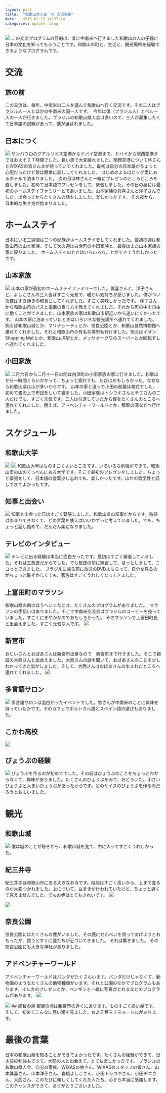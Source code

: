 ```yaml
---
layout: post
title:  "和歌山県人会　の 交流実験"
date:   2016-02-27 14:37:44
categories: update, blog
---
```


<img src="{{ site.baseurl }}/images/wakayama/header.JPG" class="fit image">
この交流プログラムの目的は、昔に中南米へ行きました和歌山の人の子孫に日本の文化を知ってもらうことです。和歌山の町と、生活と、観光場所を経験できるようなプログラムです。

# 交流

## 旅の前
この交流は、毎年、中南米の二人を選んで和歌山へ行く交流です。その二人はブラジル人一人とほかの中南米の国一人です。　今年は僕（ブラジル人）とペルー人の一人が行きました。ブラジルの和歌山県人会は多いので、三人が募集したくて日本語の試験があって、僕が選ばれました。

## 日本につく
<img src="{{ site.baseurl }}/images/wakayama/01.jpg" class="image small right">
サンパウロのグアルリオス空港からドバイ空港まで、ドバイから関西空港まではおよそ２７時間でした。長い旅で大変疲れました。関西空港について林さんとWIXASの皆さんまが待っていてくれました。最初は自分の日本語がちょっと心配だったけど皆は簡単に話ししてくれました。
はじめのよるはビッグ愛にあるホテルで泊まりました。
次の日は林さんと一緒にプレゼンのところどころを直しました。初めて日本語でプレゼンをして、緊張しました。その日の昼には最初のホームステイファミリーとであいました。山本家族の眞喜さんと洋子さんでした。出会ってからたくさんの話をしました。楽しかったです。
その夜から、日本的な生き方が始まりました。

# ホームステイ
日本にいる三週間は二つの家族がホームステイをしてくれました。最初の週は和歌山市の山本家族、そして次の週は白浜町の小田家族と、最後はまた山本家族の家に戻りました。
	ホームステイのときはいろいろなことができてうれしかったです。

## 山本家族
<img src="{{ site.baseurl }}/images/wakayama/03.jpg" class="image small right">
山本の家が最初のホームステイファミリーでした。眞喜さんと、洋子さんと、よしこさんの三人皆はすごく元気で、暖かい気持ちが感じました。僕がついた夜はすき焼きの和食にしてくれました。すごく美味しかったです。
洋子さんから和歌山市のバスと電車の乗り方を教えてくれました。それから町の中を自由に動くことができました。山本家族の家は和歌山市駅近いから迷いにくかったです。
山本の家に泊まっていたときはいろいろな観光場所へ連れてくれました。例えば和歌山城とか、マリナシーティとか、奈良公園とか、和歌山自然博物館へ連れてくれました。それと和歌山市の有名な場所も行けました。例えばイオンShopping Mallとか、和歌山JR駅とか、メッサオークワのスーパーとか回転ずしへ連れてくれました。

## 小田家族
<img src="{{ site.baseurl }}/images/wakayama/04.jpg" class="image small right">
二月六日から二月十一日の間は白浜町の小田家族の家に行きました。和歌山から一時間くらいかかって、ちょっと疲れても、たびはおもしろかった。なぜなら和歌山県は山が多いからです。
山本の家と違って小田の部屋は和式でした。初めて畳の上で布団をしいて寝ました。小田家族はトシユキさんとチエさんの二人だけでも、すごく元気です。二人は引退していたから僕をたくさんのところへ連れてくれました。例えば、アドベンチャーワールドとか、那智の滝などへ行けました。

# スケジュール

## 和歌山大学

<img src="{{ site.baseurl }}/images/wakayama/07.jpg" class="image small left">
<img src="{{ site.baseurl }}/images/wakayama/05.jpg" class="image small right">
和歌山大学はものすごくよいところです。いろいろな勉強ができて、和歌山市の山のてっぺんにある大学です。そこで最初のプレゼンをしました。ちょっと緊張をして、日本語の言葉少し忘れても、楽しかったです。ほかの留学性と話しできてよかったです。

## 知事と出会い
<img src="{{ site.baseurl }}/images/wakayama/09.jpg" class="image fit">
知事と出会った日はすごく緊張しました。和歌山県の知事だからです。敬語はあまりできなくて、どの言葉を使えばいいかずっと考えていました。でも、ちょっと話し始めて、だんだん楽になりました。
</div>

## テレビのインタビュー
<img src="{{ site.baseurl }}/images/wakayama/10.jpg" class="image small right">
テレビに出る経験は本当に面白かったです。最初はすごく緊張していました。それは生放送だからでした。でも放送の前に練習して、ほっとしまして、ニコっとできました。
ブラジルに帰る前に放送のDVDよもらって、自分を見るのがちょっと恥ずかしくても、家族はすごくうれしくなってきました。

## 上富田町のマラソン
和歌山県の南のほうへいったとき、たくさんのプログラムがありました。　マラソンの手伝いはありました。そこで中南米交流会はブラジルのコーヒーを売っていました。すごくにぎやかなのでおもしろかった。
そのマラソンで上富田町長と出会えました。すごく元気な人です。
<img src="{{ site.baseurl }}/images/wakayama/11.jpg" class="image small right">

## 新宮市
おじいさんとおばあさんは新宮市出身なので　新宮市まで行きました。そこで親戚の大西さんと出会えました。大西さんの話を聞いて、おばあさんのことを少しわかってきた気がしました。そして、大西さんはおばあさんの生まれたところへ連れてくれました。
<img src="{{ site.baseurl }}/images/wakayama/15.jpg" class="image small right">



## 多言語サロン
<img src="{{ site.baseurl }}/images/wakayama/16.jpg" class="image fit">
多言語サロンは面白かったイベントでした。皆さんが中南米のことに興味を持っていたかです。そのカフェでポルトガル語とスペイン語の遊びもありました。

## こかわ高校
<img src="{{ site.baseurl }}/images/wakayama/17.jpg" class="image fit">

## びょうぶの経験
<img src="{{ site.baseurl }}/images/wakayama/18.jpg" class="image small right">
びょうぶを作るのが初めてでした。その前はびょうぶのことをちょっとわからなくて、興味がありました。たくさんのびょうぶをみて、おどろいた。小さいびょうぶと大きいびょうぶがあったからです。どのサイズのびょうぶを作るのだろうとおもいました。

# 観光

## 和歌山城
<img src="{{ site.baseurl }}/images/wakayama/20.jpg" class="image small right">
僕は城のことが好きから、和歌山城を見て、中に入ってすごくうれしかった。

## 紀三井寺
紀三井寺は和歌山市にある大きなお寺です。階段はすごく高いから、上まで登るのが大変つかれました。上について、豆まきが行われていたけど、ちょっと遅くて見えませんでした。でもお寺はとてもきれいです。
<img src="{{ site.baseurl }}/images/wakayama/21.jpg" class="image small right">

<img src="{{ site.baseurl }}/images/wakayama/23.jpg" class="image smaller right">

## 奈良公園
奈良公園にはたくさんの鹿がいました。その鹿にせんべいを買ってあげようとおもったが、買うとすぐに鹿たちが近づいてきました。
それは驚きました。
その奈良公園にも大きな神社がありました。

## アドベンチャーワールド
アドベンチャーワールドはパンダがたくさんいます。パンダだけじゃなくて、動物園のようなたくさんの動物種類がいます。それと公園のなかでプログラムもあります。イルカのプレゼンとか、ペンギンと一緒に写真がとれるなどのプログラムがあります。
<img src="{{ site.baseurl }}/images/wakayama/26.jpg" class="image fit">

<img src="{{ site.baseurl }}/images/wakayama/27.jpg" class="image smaller right">
## 那智の滝
那智の滝は新宮市の近くにあります。ものすごく高い滝です。そして、初めてこんなに高い滝を見ました。およそ百三十三メートルがあります。

# 最後の言葉
日本の和歌山県を知ることができてよかったです。たくさんの経験ができて、日本語の勉強もできて、大勢の人と出会えて、とても楽しかったです。
ブラジルの和歌山県人会、自分の家族、WIXASの林さん、WIXASのスタッフの皆さん、山本眞喜さん、山本洋子さん、岩橋よしこさん、小田トシユキさん、小田チエさん、大西さん、このたびに楽しくしてくれた人たち、心から本当に感謝します。
このチャンスができて、ありがとうございました。
